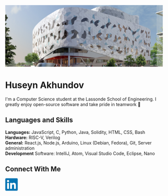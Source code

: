 <img alt="Bergeron Centre for Engineering Excellence" width="1100px" src="./img/lassonde_bergeron.jpg/" >

# Huseyn Akhundov

I'm a Computer Science student at the Lassonde School of Engineering. I greatly enjoy open-source software and take pride in teamwork 🌱

## Languages and Skills
**Languages:** JavaScript, C, Python, Java, Solidity, HTML, CSS, Bash  
**Hardware:** RISC-V, Verilog  
**General:** React.js, Node.js, Arduino, Linux (Debian, Fedora), Git, Server administration  
**Development** Software: IntelliJ, Atom, Visual Studio Code, Eclipse, Nano  

## Connect With Me  
[<img alt="LinkedIn" width="40px" src="./img/linkedin.png" />](https://linkedin.com/in/huseyn-akhundov/)
